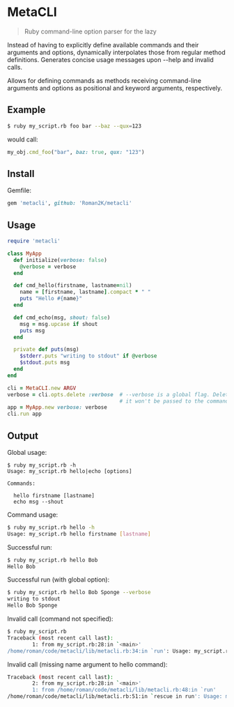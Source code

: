 # MetaCLI

> Ruby command-line option parser for the lazy

Instead of having to explicitly define available commands and their arguments
and options, dynamically interpolates those from regular method definitions.
Generates concise usage messages upon --help and invalid calls.

Allows for defining commands as methods receiving command-line arguments and
options as positional and keyword arguments, respectively.

## Example

```sh
$ ruby my_script.rb foo bar --baz --qux=123
```

would call:

```ruby
my_obj.cmd_foo("bar", baz: true, qux: "123")
```

## Install

Gemfile:

```ruby
gem 'metacli', github: 'Roman2K/metacli'
```

## Usage

```ruby
require 'metacli'

class MyApp
  def initialize(verbose: false)
    @verbose = verbose
  end

  def cmd_hello(firstname, lastname=nil)
    name = [firstname, lastname].compact * " "
    puts "Hello #{name}"
  end

  def cmd_echo(msg, shout: false)
    msg = msg.upcase if shout
    puts msg
  end

  private def puts(msg)
    $stderr.puts "writing to stdout" if @verbose
    $stdout.puts msg
  end
end

cli = MetaCLI.new ARGV
verbose = cli.opts.delete :verbose  # --verbose is a global flag. Delete it so
                                    # it won't be passed to the command
app = MyApp.new verbose: verbose
cli.run app
```

## Output

Global usage:

```
$ ruby my_script.rb -h
Usage: my_script.rb hello|echo [options]

Commands:

  hello firstname [lastname]
  echo msg --shout

```

Command usage:

```sh
$ ruby my_script.rb hello -h
Usage: my_script.rb hello firstname [lastname]
```

Successful run:

```sh
$ ruby my_script.rb hello Bob
Hello Bob
```

Successful run (with global option):

```sh
$ ruby my_script.rb hello Bob Sponge --verbose
writing to stdout
Hello Bob Sponge
```

Invalid call (command not specified):

```sh
$ ruby my_script.rb
Traceback (most recent call last):
        1: from my_script.rb:28:in `<main>'
/home/roman/code/metacli/lib/metacli.rb:34:in `run': Usage: my_script.rb hello|echo [options] (ArgumentError)
```

Invalid call (missing name argument to hello command):

```sh
Traceback (most recent call last):
        2: from my_script.rb:28:in `<main>'
        1: from /home/roman/code/metacli/lib/metacli.rb:48:in `run'
/home/roman/code/metacli/lib/metacli.rb:51:in `rescue in run': Usage: my_script.rb hello firstname [lastname] (ArgumentError)
```
